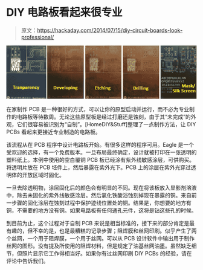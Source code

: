 # DIY 电路板看起来很专业

> 原文：<https://hackaday.com/2014/07/15/diy-circuit-boards-look-professional/>

![Professional Looking DIY PCB Boards](img/c7d18b24235b3ef544a118932f4c4b7f.png)

在家制作 PCB 是一种很好的方式，可以让你的原型启动并运行，而不必为专业制作的电路板等待数周。无论这些原型板是经过打磨还是蚀刻，由于其“未完成”的外观，它们很容易被识别为“自制”。[HomeDIY&Stuff]整理了一点制作方法，让 DIY PCBs 看起来更接近专业制造的电路板。

该流程从在 PCB 程序中设计电路板开始。有很多这样的程序可用。Eagle 是一个受欢迎的选择，有一个免费版本。一旦布局最终确定，设计就被打印在一张透明的塑料纸上。本例中使用的空白覆铜 PCB 板已经涂有紫外线敏感涂层，可供购买。将透明片放在 PCB 坯件上，然后暴露在紫外光下。PCB 上的涂层在紫外光穿过透明体的开放区域时固化。

一旦去除透明物，涂层固化后的颜色会有明显的不同。现在将该板放入显影剂溶液中，除去未固化的紫外线敏感涂层。然后氯化铁酸浴蚀刻掉现在暴露的铜。来自前一步骤的固化涂层在蚀刻过程中保护迹线位置处的铜。结果是，你想要的地方有铜，不需要的地方没有铜。如果电路板有任何通孔元件，这将是钻这些孔的时候。

到目前为止，这个过程对于自制 PCB 来说是相当标准的，接下来的部分肯定是最有趣的，但不幸的是，也是最糟糕的记录步骤；阻焊膜和丝网印刷。似乎产生了两个丝网，一个用于阻焊膜，一个用于丝网。可以从 PCB 设计软件中输出用于制作丝网的图形。没有提及所使用的阻焊材料，但是规定了油基丝网油墨。虽然缺乏细节，但照片显示它工作得相当好。如果你有过丝网印刷 DIY PCBs 的经验，请在评论中告诉我们。